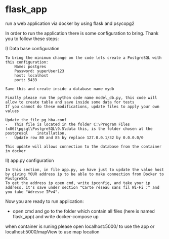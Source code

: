 # flask_app
run a web application via docker by using flask and psycopg2


In order to run the application there is some configuration to bring. 
Thank you to follow these steps:

I)	Data base configuration 

    To bring the minimum change on the code lets create a PostgreSQL with this configuration:
        Name: postgres
        Password: superUser123
        host: localhost
        port: 5433
      
    Save this and create inside a database name mydb
	
    Finally please run the python code name model_db.py, this code will allow to create table and save inside some data for tests
    If you cannot do these modifications, update files to apply your own values

    Update the file pg_hba.conf
    -	This file is located in the folder C:\Program Files (x86)\pgsql\PostgreSQL\9.5\data this, is the folder chosen at the postgresql    installation.
    -	Update row 80 and 85 by replace 127.0.0.1/32 by 0.0.0.0/0

    This update will allows connection to the database from the container in docker

II)	app.py configuration

    In this section, in file app.py, we have just to update the value host by giving YOUR address ip to be able to make connection from Docker to PostgreSQL
    To get the address ip open cmd, write ipconfig, and take your ip address, it's save under section "Carte réseau sans fil Wi-Fi :" and you take "Adresse IPv4".
 
Now you are ready to run application:
-	open cmd and go to the folder which contain all files (here is named flask_app) and write docker-compose up

when container is runing please open localhost:5000/ to use the app or localhost:5000/mapView to use map location
